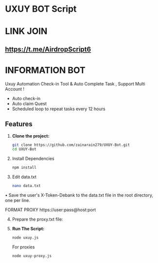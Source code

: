 # UXUY BOT Script 

# LINK JOIN
## https://t.me/AirdropScript6


# INFORMATION BOT

Uxuy Automation Check-in Tool & Auto Complete Task , Support Multi Account !


- Auto check-in
- Auto claim Quest
- Scheduled loop to repeat tasks every 12 hours

## Features


1. **Clone the project:**

   ```bash
   git clone https://github.com/zainarain279/UXUY-Bot.git
   cd UXUY-Bot

2. Install Dependencies

   ```bash
   npm install

3. Edit data.txt
   ```bash
   nano data.txt
   ```
•  Save the user's X-Token-Debank to the data.txt file in the root directory, one per line.

   FORMAT PROXY
   https://user:pass@host:port


4. Prepare the proxy.txt file:
   

5. **Run The Script:**
   ```bash
   node uxuy.js
   ```

   For proxies
   ```
   node uxuy-proxy.js
   ```
